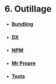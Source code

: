 # 6. Outillage

- ### [Bundling](./6-1_bundling.md)
- ### [DX](./6-2_dx.md)
- ### [NPM](./6-3_npm.md)
- ### [Mr Propre](./6-4_clean.md)
- ### [Tests](./6-5_tests.md)


